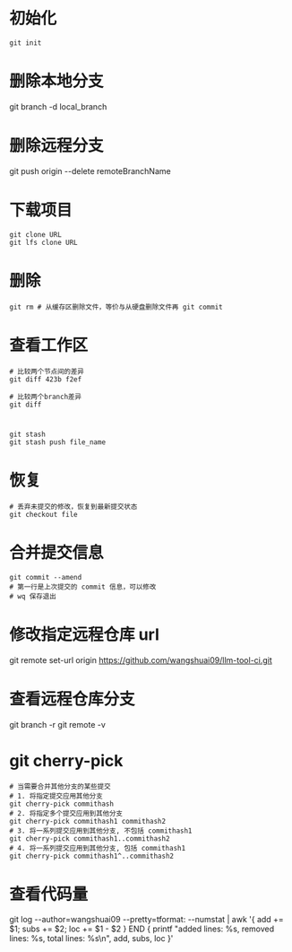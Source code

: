 # 初始化
```shell
git init
```

# 删除本地分支
git branch -d local_branch
# 删除远程分支
git push origin --delete remoteBranchName

# 下载项目
```shell
git clone URL
git lfs clone URL
```

# 删除
```shell
git rm # 从缓存区删除文件，等价与从硬盘删除文件再 git commit
```

# 查看工作区
```shell
# 比较两个节点间的差异
git diff 423b f2ef

# 比较两个branch差异
git diff 
```

# 
```
git stash 
git stash push file_name
```

# 恢复
```shell
# 丢弃未提交的修改，恢复到最新提交状态
git checkout file
```

# 合并提交信息
```shell
git commit --amend 
# 第一行是上次提交的 commit 信息，可以修改
# wq 保存退出
```

# 修改指定远程仓库 url
git remote set-url origin https://github.com/wangshuai09/llm-tool-ci.git

# 查看远程仓库分支
git branch -r 
git remote -v 

# git cherry-pick
```shell
# 当需要合并其他分支的某些提交
# 1. 将指定提交应用其他分支
git cherry-pick commithash
# 2. 将指定多个提交应用到其他分支
git cherry-pick commithash1 commithash2
# 3. 将一系列提交应用到其他分支, 不包括 commithash1
git cherry-pick commithash1..commithash2
# 4. 将一系列提交应用到其他分支, 包括 commithash1
git cherry-pick commithash1^..commithash2
```

# 查看代码量
git log --author=wangshuai09 --pretty=tformat: --numstat | awk '{ add += $1; subs += $2; loc += $1 - $2 } END { printf "added lines: %s, removed lines: %s, total lines: %s\n", add, subs, loc }'